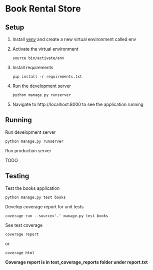 # Book Rental Store


## Setup

1. Install [venv](https://docs.python.org/3/library/venv.html) and create a new virtual environment called env
2. Activate the virtual environment

     `source bin/activate/env`

3. Install requirements

    `pip install -r requirements.txt`

4. Run the development server

    `python manage.py runserver`

5. Navigate to http://localhost:8000 to see the application running


## Running

Run development server

`python manage.py runserver`

Run production server

TODO


## Testing

Test the books application 

`python manage.py test books`


Develop coverage report for unit tests

`coverage run --source='.' manage.py test books`

See test coverage

`coverage report` 

or 

`coverage html`

**Coverage report is in test_coverage_reports folder under report.txt**

